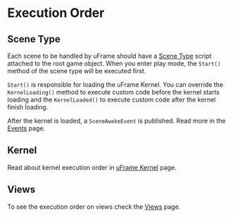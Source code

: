 # Execution Order

## Scene Type

Each scene to be handled by uFrame should have a [Scene Type](pages/scene-types.md) script attached to the root game object. When you enter play mode, the `Start()` method of the scene type will be executed first.

`Start()` is responsible for loading the uFrame Kernel. You can override the `KernelLoading()` method to execute custom code before the kernel starts loading and the `KernelLoaded()` to execute custom code after the kernel finish loading.

After the kernel is loaded, a `SceneAwakeEvent` is published. Read more in the [Events](events.md) page.

## Kernel

Read about kernel execution order in [uFrame Kernel](kernel.md) page.

## Views

To see the execution order on views check the [Views](pages/views.md) page.
